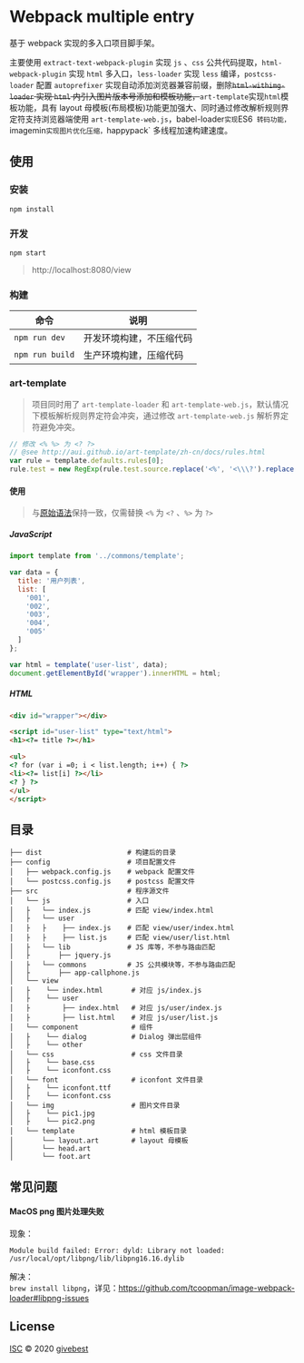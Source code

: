 # Webpack multiple entry

基于 webpack 实现的多入口项目脚手架。

主要使用 `extract-text-webpack-plugin` 实现 `js` 、`css` 公共代码提取，`html-webpack-plugin` 实现 `html` 多入口，`less-loader` 实现 `less` 编译，`postcss-loader` 配置 `autoprefixer` 实现自动添加浏览器兼容前缀，删除~~`html-withimg-loader` 实现 `html` 内引入图片版本号添加和模板功能，~~`art-template`实现`html`模板功能，具有 layout 母模板(布局模板)功能更加强大、同时通过修改解析规则界定符支持浏览器端使用 `art-template-web.js`，babel-loader` 实现 `ES6` 转码功能，`imagemin` 实现图片优化压缩， `happypack` 多线程加速构建速度。

## 使用

### 安装

```
npm install
```

### 开发

```
npm start
```
> http://localhost:8080/view


### 构建

| 命令              | 说明           |
| --------------- | ------------ |
| `npm run dev`   | 开发环境构建，不压缩代码 |
| `npm run build` | 生产环境构建，压缩代码  |


### art-template

> 项目同时用了 `art-template-loader` 和 `art-template-web.js`，默认情况下模板解析规则界定符会冲突，通过修改 `art-template-web.js` 解析界定符避免冲突。

```javascript
// 修改 <% %> 为 <? ?>
// @see http://aui.github.io/art-template/zh-cn/docs/rules.html
var rule = template.defaults.rules[0];
rule.test = new RegExp(rule.test.source.replace('<%', '<\\\?').replace('%>', '\\\?>'));
```

#### 使用

> 与[原始语法](http://aui.github.io/art-template/zh-cn/docs/syntax.html)保持一致，仅需替换 `<%` 为 `<?` 、`%>` 为 `?>`

##### JavaScript
```javascript
import template from '../commons/template';

var data = {
  title: '用户列表',
  list: [
    '001',
    '002',
    '003',
    '004',
    '005'
  ]
};

var html = template('user-list', data);
document.getElementById('wrapper').innerHTML = html;
```

##### HTML
```html
<div id="wrapper"></div>

<script id="user-list" type="text/html">
<h1><?= title ?></h1>

<ul>
<? for (var i =0; i < list.length; i++) { ?>
<li><?= list[i] ?></li>
<? } ?>
</ul>
</script>
```

## 目录

```
├── dist                     # 构建后的目录
├── config                   # 项目配置文件
│   ├── webpack.config.js    # webpack 配置文件
│   └── postcss.config.js    # postcss 配置文件
├── src                      # 程序源文件
│   └── js                   # 入口
│   ├   └── index.js         # 匹配 view/index.html
│   ├   └── user         
│   ├   ├    ├── index.js    # 匹配 view/user/index.html
│   ├   ├    ├── list.js     # 匹配 view/user/list.html
│   ├   └── lib              # JS 库等，不参与路由匹配
│   ├       ├── jquery.js 
│   ├   └── commons          # JS 公共模块等，不参与路由匹配
│   ├       ├── app-callphone.js 
│   └── view                 
│   ├    └── index.html       # 对应 js/index.js
│   ├    └── user         
│   ├        ├── index.html   # 对应 js/user/index.js
│   ├        ├── list.html    # 对应 js/user/list.js
│   └── component             # 组件
│   ├    └── dialog           # Dialog 弹出层组件         
│   ├    └── other     
│   └── css                   # css 文件目录
│   ├    └── base.css          
│   ├    └── iconfont.css   
│   └── font                  # iconfont 文件目录
│   ├    └── iconfont.ttf         
│   ├    └── iconfont.css
│   └── img                   # 图片文件目录
│   ├    └── pic1.jpg         
│   ├    └── pic2.png     
│   └── template              # html 模板目录
│       └── layout.art        # layout 母模板     
│       └── head.art     
│       └── foot.art            
```

## 常见问题

####  MacOS png 图片处理失败

现象：    
```
Module build failed: Error: dyld: Library not loaded: /usr/local/opt/libpng/lib/libpng16.16.dylib
```

解决：     
`brew install libpng`，详见：https://github.com/tcoopman/image-webpack-loader#libpng-issues


## License

[ISC](./LICENSE) © 2020 [givebest](https://github.com/givebest)



